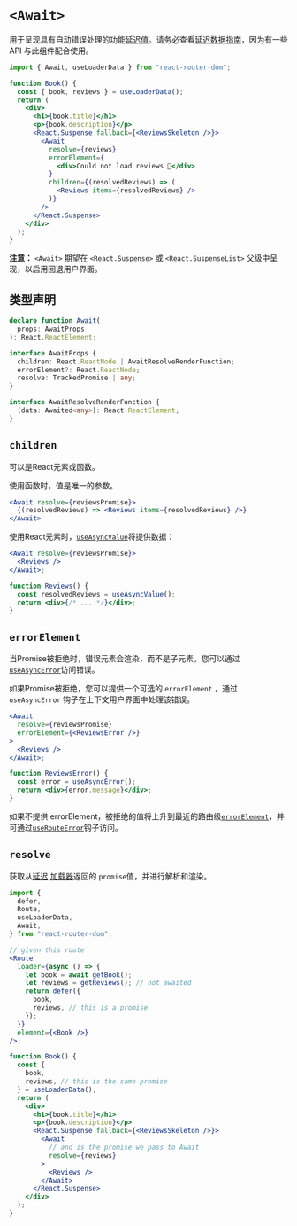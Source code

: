 # `<Await>`

用于呈现具有自动错误处理的功能[延迟值](../utils/defer)。请务必查看[延迟数据指南](../guides/deferred)，因为有一些 API 与此组件配合使用。

```jsx
import { Await, useLoaderData } from "react-router-dom";

function Book() {
  const { book, reviews } = useLoaderData();
  return (
    <div>
      <h1>{book.title}</h1>
      <p>{book.description}</p>
      <React.Suspense fallback={<ReviewsSkeleton />}>
        <Await
          resolve={reviews}
          errorElement={
            <div>Could not load reviews 😬</div>
          }
          children={(resolvedReviews) => (
            <Reviews items={resolvedReviews} />
          )}
        />
      </React.Suspense>
    </div>
  );
}
```

**注意：** `<Await>` 期望在 `<React.Suspense>` 或 `<React.SuspenseList>` 父级中呈现，以启用回退用户界面。

## 类型声明

```ts
declare function Await(
  props: AwaitProps
): React.ReactElement;

interface AwaitProps {
  children: React.ReactNode | AwaitResolveRenderFunction;
  errorElement?: React.ReactNode;
  resolve: TrackedPromise | any;
}

interface AwaitResolveRenderFunction {
  (data: Awaited<any>): React.ReactElement;
}
```

## `children`

可以是React元素或函数。

使用函数时，值是唯一的参数。

```jsx
<Await resolve={reviewsPromise}>
  {(resolvedReviews) => <Reviews items={resolvedReviews} />}
</Await>
```

使用React元素时，[`useAsyncValue`](../hooks/use-async-value)将提供数据：

```jsx
<Await resolve={reviewsPromise}>
  <Reviews />
</Await>;

function Reviews() {
  const resolvedReviews = useAsyncValue();
  return <div>{/* ... */}</div>;
}
```

## `errorElement`

当Promise被拒绝时，错误元素会渲染，而不是子元素。您可以通过[`useAsyncError`](../hooks/use-async-error)访问错误。

如果Promise被拒绝，您可以提供一个可选的 `errorElement` ，通过 `useAsyncError` 钩子在上下文用户界面中处理该错误。

```jsx
<Await
  resolve={reviewsPromise}
  errorElement={<ReviewsError />}
>
  <Reviews />
</Await>;

function ReviewsError() {
  const error = useAsyncError();
  return <div>{error.message}</div>;
}
```

如果不提供 errorElement，被拒绝的值将上升到最近的路由级[`errorElement`](../route/error-element)，并可通过[`useRouteError`](../hooks/use-route-error)钩子访问。

## `resolve`

获取从[延迟](../utils/defer) [加载器](../route/loader)返回的 `promise`值，并进行解析和渲染。

```jsx
import {
  defer,
  Route,
  useLoaderData,
  Await,
} from "react-router-dom";

// given this route
<Route
  loader={async () => {
    let book = await getBook();
    let reviews = getReviews(); // not awaited
    return defer({
      book,
      reviews, // this is a promise
    });
  }}
  element={<Book />}
/>;

function Book() {
  const {
    book,
    reviews, // this is the same promise
  } = useLoaderData();
  return (
    <div>
      <h1>{book.title}</h1>
      <p>{book.description}</p>
      <React.Suspense fallback={<ReviewsSkeleton />}>
        <Await
          // and is the promise we pass to Await
          resolve={reviews}
        >
          <Reviews />
        </Await>
      </React.Suspense>
    </div>
  );
}
```